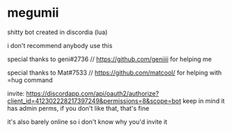 # megumii
shitty bot created in discordia (lua)

i don't recommend anybody use this

special thanks to geni#2736 // https://github.com/geniiii for helping me

special thanks to Mat#7533 // https://github.com/matcool/ for helping with =hug command

invite: https://discordapp.com/api/oauth2/authorize?client_id=412302228217397249&permissions=8&scope=bot
keep in mind it has admin perms, if you don't like that, that's fine

it's also barely online so i don't know why you'd invite it
